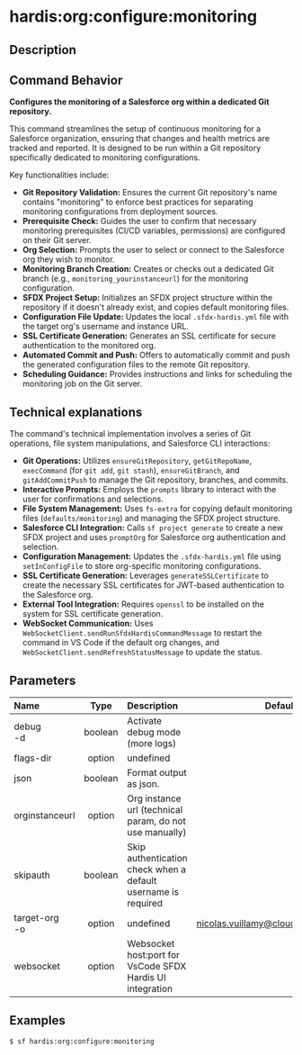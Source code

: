 <!-- This file has been generated with command 'sf hardis:doc:plugin:generate'. Please do not update it manually or it may be overwritten -->
# hardis:org:configure:monitoring

## Description


## Command Behavior

**Configures the monitoring of a Salesforce org within a dedicated Git repository.**

This command streamlines the setup of continuous monitoring for a Salesforce organization, ensuring that changes and health metrics are tracked and reported. It is designed to be run within a Git repository specifically dedicated to monitoring configurations.

Key functionalities include:

- **Git Repository Validation:** Ensures the current Git repository's name contains "monitoring" to enforce best practices for separating monitoring configurations from deployment sources.
- **Prerequisite Check:** Guides the user to confirm that necessary monitoring prerequisites (CI/CD variables, permissions) are configured on their Git server.
- **Org Selection:** Prompts the user to select or connect to the Salesforce org they wish to monitor.
- **Monitoring Branch Creation:** Creates or checks out a dedicated Git branch (e.g., `monitoring_yourinstanceurl`) for the monitoring configuration.
- **SFDX Project Setup:** Initializes an SFDX project structure within the repository if it doesn't already exist, and copies default monitoring files.
- **Configuration File Update:** Updates the local `.sfdx-hardis.yml` file with the target org's username and instance URL.
- **SSL Certificate Generation:** Generates an SSL certificate for secure authentication to the monitored org.
- **Automated Commit and Push:** Offers to automatically commit and push the generated configuration files to the remote Git repository.
- **Scheduling Guidance:** Provides instructions and links for scheduling the monitoring job on the Git server.

## Technical explanations

The command's technical implementation involves a series of Git operations, file system manipulations, and Salesforce CLI interactions:

- **Git Operations:** Utilizes `ensureGitRepository`, `getGitRepoName`, `execCommand` (for `git add`, `git stash`), `ensureGitBranch`, and `gitAddCommitPush` to manage the Git repository, branches, and commits.
- **Interactive Prompts:** Employs the `prompts` library to interact with the user for confirmations and selections.
- **File System Management:** Uses `fs-extra` for copying default monitoring files (`defaults/monitoring`) and managing the SFDX project structure.
- **Salesforce CLI Integration:** Calls `sf project generate` to create a new SFDX project and uses `promptOrg` for Salesforce org authentication and selection.
- **Configuration Management:** Updates the `.sfdx-hardis.yml` file using `setInConfigFile` to store org-specific monitoring configurations.
- **SSL Certificate Generation:** Leverages `generateSSLCertificate` to create the necessary SSL certificates for JWT-based authentication to the Salesforce org.
- **External Tool Integration:** Requires `openssl` to be installed on the system for SSL certificate generation.
- **WebSocket Communication:** Uses `WebSocketClient.sendRunSfdxHardisCommandMessage` to restart the command in VS Code if the default org changes, and `WebSocketClient.sendRefreshStatusMessage` to update the status.


## Parameters

| Name              |  Type   | Description                                                   |                Default                 | Required | Options |
|:------------------|:-------:|:--------------------------------------------------------------|:--------------------------------------:|:--------:|:-------:|
| debug<br/>-d      | boolean | Activate debug mode (more logs)                               |                                        |          |         |
| flags-dir         | option  | undefined                                                     |                                        |          |         |
| json              | boolean | Format output as json.                                        |                                        |          |         |
| orginstanceurl    | option  | Org instance url (technical param, do not use manually)       |                                        |          |         |
| skipauth          | boolean | Skip authentication check when a default username is required |                                        |          |         |
| target-org<br/>-o | option  | undefined                                                     | nicolas.vuillamy@cloudity.com.playnico |          |         |
| websocket         | option  | Websocket host:port for VsCode SFDX Hardis UI integration     |                                        |          |         |

## Examples

```shell
$ sf hardis:org:configure:monitoring
```


